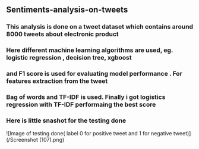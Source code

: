 ## Sentiments-analysis-on-tweets
### This analysis is done on a tweet dataset which contains around 8000 tweets about electronic product
### Here different machine learning algorithms are used, eg. logistic regression , decision tree, xgboost
### and F1 score is used for evaluating model performance . For features extraction from the tweet
### Bag of words and TF-IDF is used. Finally i got logistics regression with TF-IDF performaing the best score
### Here is little snashot for the testing done
![Image of testing done( label 0 for positive tweet and 1 for negative tweet)](/Screenshot (107).png)
